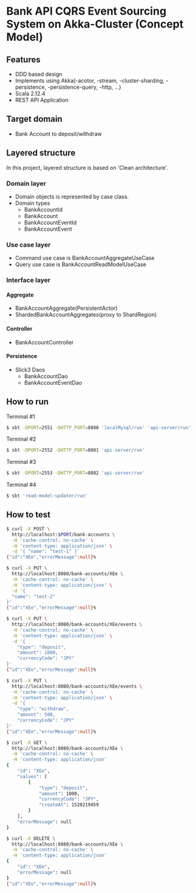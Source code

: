 # Bank API CQRS Event Sourcing System on Akka-Cluster (Concept Model)

## Features

- DDD based design
- Implements using Akka(-acotor, -stream, -cluster-sharding, -persistence, -persistence-query, -http, ...)
- Scala 2.12.4
- REST API Application

## Target domain

- Bank Account to deposit/withdraw

## Layered structure

In this project, layered structure is based on 'Clean architecture'.

### Domain layer

- Domain objects is represented by case class.
- Domain types
    - BankAccountId
    - BankAccount
    - BankAccountEventId
    - BankAccountEvent

### Use case layer

- Command use case is BankAccountAggregateUseCase
- Query use case is BankAccountReadModelUseCase

### Interface layer

#### Aggregate

- BankAccountAggregate(PersistentActor)
- ShardedBankAccountAggregates(proxy to ShardRegion)

#### Controller

- BankAccountController

#### Persistence

- Slick3 Daos
    - BankAccountDao
    - BankAccountEventDao


## How to run

Terminal #1

```sh
$ sbt -DPORT=2551 -DHTTP_PORT=8080 'localMysql/run' 'api-server/run'
```

Terminal #2

```sh
$ sbt -DPORT=2552 -DHTTP_PORT=8081 'api-server/run'
```

Terminal #3

```sh
$ sbt -DPORT=2553 -DHTTP_PORT=8082 'api-server/run'
```

Terminal #4

```sh
$ sbt 'read-model-updater/run'
```

## How to test

```sh
$ curl -X POST \
  http://localhost:$PORT/bank-accounts \
  -H 'cache-control: no-cache' \
  -H 'content-type: application/json' \
  -d '{ "name": "test-1" }'
{"id":"XEe","errorMessage":null}%

$ curl -X PUT \
  http://localhost:8080/bank-accounts/XEe \
  -H 'cache-control: no-cache' \
  -H 'content-type: application/json' \
  -d '{
  "name": "test-2"
}'
{"id":"XEe","errorMessage":null}%

$ curl -X PUT \
  http://localhost:8080/bank-accounts/XEe/events \
  -H 'cache-control: no-cache' \
  -H 'content-type: application/json' \
  -d '{
	"type": "deposit",
	"amount": 1000,
	"currencyCode": "JPY"
}'
{"id":"XEe","errorMessage":null}%

$ curl -X PUT \
  http://localhost:8080/bank-accounts/XEe/events \
  -H 'cache-control: no-cache' \
  -H 'content-type: application/json' \
  -d '{
	"type": "withdraw",
	"amount": 500,
	"currencyCode": "JPY"
}'
{"id":"XEe","errorMessage":null}%

$ curl -X GET \
  http://localhost:8080/bank-accounts/XEe \
  -H 'cache-control: no-cache' \
  -H 'content-type: application/json'
{
    "id": "XEe",
    "values": [
        {
            "type": "deposit",
            "amount": 1000,
            "currencyCode": "JPY",
            "createAt": 1520219459
        }
    ],
    "errorMessage": null
}

$ curl -X DELETE \
  http://localhost:8080/bank-accounts/XEe \
  -H 'cache-control: no-cache' \
  -H 'content-type: application/json'
{
    "id": "XEe",
    "errorMessage": null
}
{"id":"XEe","errorMessage":null}%
```
